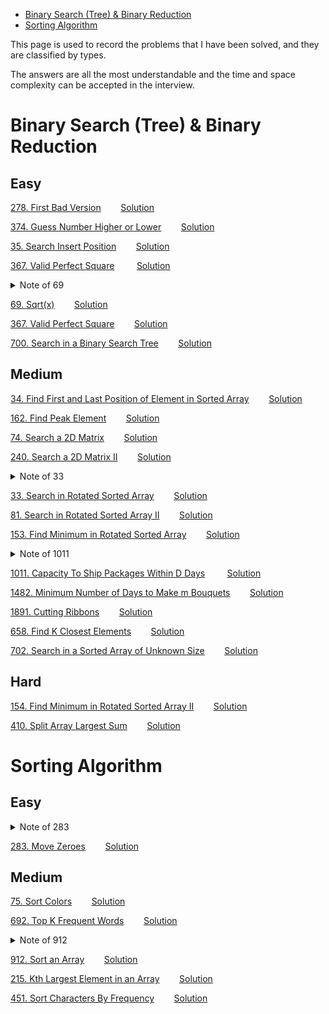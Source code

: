 

- [Binary Search (Tree) & Binary Reduction](#binary-search--tree----binary-reduction)
- [Sorting Algorithm](#sorting-algorithm)

This page is used to record the problems that I have been solved, and they are classified by types. 

The answers are all the most understandable and the time and space complexity can be accepted in the interview.

#  Binary Search (Tree) & Binary Reduction

## Easy

[278. First Bad Version](https://leetcode.com/problems/first-bad-version)&nbsp;&nbsp;&nbsp;&nbsp;&nbsp;&nbsp;&nbsp;&nbsp;[Solution](https://github.com/EsperErWang/algorithm/blob/main/Binary%20Search%20(Tree)%20&%20Binary%20Reduction/278.md)

[374. Guess Number Higher or Lower](https://leetcode.com/problems/guess-number-higher-or-lower)&nbsp;&nbsp;&nbsp;&nbsp;&nbsp;&nbsp;&nbsp;&nbsp;[Solution](https://github.com/EsperErWang/algorithm/blob/main/Binary%20Search%20(Tree)%20&%20Binary%20Reduction/374.md)

[35. Search Insert Position](https://leetcode.com/problems/search-insert-position)&nbsp;&nbsp;&nbsp;&nbsp;&nbsp;&nbsp;&nbsp;&nbsp;[Solution](https://github.com/EsperErWang/algorithm/blob/main/Binary%20Search%20(Tree)%20&%20Binary%20Reduction/35.md)

[367. Valid Perfect Square](https://leetcode.com/problems/valid-perfect-square)&nbsp;&nbsp;&nbsp;&nbsp;&nbsp;&nbsp;&nbsp;&nbsp;&nbsp;[Solution](https://github.com/EsperErWang/algorithm/blob/main/Binary%20Search%20(Tree)%20&%20Binary%20Reduction/367.md)

<details>
  <summary>Note of 69</summary>
    &nbsp;&nbsp;&nbsp;&nbsp;&nbsp;&nbsp;&nbsp;&nbsp;Binary search problem should be pay attention that the value in the loop may overflow, so 69 and 367 should use long. 
</details>


[69. Sqrt(x)](https://leetcode.com/problems/sqrtx)&nbsp;&nbsp;&nbsp;&nbsp;&nbsp;&nbsp;&nbsp;&nbsp;[Solution](https://github.com/EsperErWang/algorithm/blob/main/Binary%20Search%20(Tree)%20&%20Binary%20Reduction/69.md)		

[367. Valid Perfect Square](https://leetcode.com/problems/valid-perfect-square)&nbsp;&nbsp;&nbsp;&nbsp;&nbsp;&nbsp;&nbsp;&nbsp;[Solution](https://github.com/EsperErWang/algorithm/blob/main/Binary%20Search%20(Tree)%20&%20Binary%20Reduction/367.md)

[700. Search in a Binary Search Tree](https://leetcode.com/problems/search-in-a-binary-search-tree)&nbsp;&nbsp;&nbsp;&nbsp;&nbsp;&nbsp;&nbsp;&nbsp;[Solution](https://github.com/EsperErWang/algorithm/blob/main/Binary%20Search%20(Tree)%20&%20Binary%20Reduction/700.md)

## Medium

[34. Find First and Last Position of Element in Sorted Array](https://leetcode.com/problems/find-first-and-last-position-of-element-in-sorted-array)&nbsp;&nbsp;&nbsp;&nbsp;&nbsp;&nbsp;&nbsp;&nbsp;[Solution](https://github.com/EsperErWang/algorithm/blob/main/Binary%20Search%20(Tree)%20&%20Binary%20Reduction/34.md)

[162. Find Peak Element](https://leetcode.com/problems/find-peak-element)&nbsp;&nbsp;&nbsp;&nbsp;&nbsp;&nbsp;&nbsp;&nbsp;[Solution](https://github.com/EsperErWang/algorithm/blob/main/Binary%20Search%20(Tree)%20&%20Binary%20Reduction/162.md)

[74. Search a 2D Matrix](https://leetcode.com/problems/search-a-2d-matrix)&nbsp;&nbsp;&nbsp;&nbsp;&nbsp;&nbsp;&nbsp;&nbsp;[Solution](https://github.com/EsperErWang/algorithm/blob/main/Binary%20Search%20(Tree)%20&%20Binary%20Reduction/74.md)

[240. Search a 2D Matrix II](https://leetcode.com/problems/search-a-2d-matrix-ii)&nbsp;&nbsp;&nbsp;&nbsp;&nbsp;&nbsp;&nbsp;&nbsp;[Solution](https://github.com/EsperErWang/algorithm/blob/main/Binary%20Search%20(Tree)%20&%20Binary%20Reduction/240.md)

<details>
  <summary>Note of 33</summary>
    &nbsp;&nbsp;&nbsp;&nbsp;&nbsp;&nbsp;&nbsp;&nbsp;&nbsp;33, 81, 153, 154 can be solved in the same idea. 154 is a hard problem, but it is the pre-problem of 81.</br>&nbsp;&nbsp;&nbsp;&nbsp;&nbsp;&nbsp;&nbsp;&nbsp;&nbsp;If the elements are not necessarily with <b>distinct</b> values, <b>every</b> binary search loop should be pay attention to <b>nums[mid] == nums[last]</b>. When this situation happens, we can <b>only drop one</b> element(last) from the nums, because we do not know if the target is in the left part or in the right part.
</details>


[33. Search in Rotated Sorted Array](https://leetcode.com/problems/search-in-rotated-sorted-array)&nbsp;&nbsp;&nbsp;&nbsp;&nbsp;&nbsp;&nbsp;&nbsp;[Solution](https://github.com/EsperErWang/algorithm/blob/main/Binary%20Search%20(Tree)%20&%20Binary%20Reduction/33.md)

[81. Search in Rotated Sorted Array II](https://leetcode.com/problems/search-in-rotated-sorted-array-ii)&nbsp;&nbsp;&nbsp;&nbsp;&nbsp;&nbsp;&nbsp;&nbsp;[Solution](https://github.com/EsperErWang/algorithm/blob/main/Binary%20Search%20(Tree)%20&%20Binary%20Reduction/81.md)

[153. Find Minimum in Rotated Sorted Array](https://leetcode.com/problems/find-minimum-in-rotated-sorted-array)&nbsp;&nbsp;&nbsp;&nbsp;&nbsp;&nbsp;&nbsp;&nbsp;[Solution](https://github.com/EsperErWang/algorithm/blob/main/Binary%20Search%20(Tree)%20&%20Binary%20Reduction/153.md)

<details>
  <summary>Note of 1011</summary>
    &nbsp;&nbsp;&nbsp;&nbsp;&nbsp;&nbsp;&nbsp;&nbsp;&nbsp;1011, 410(hard), 1482, 1891 can be solved in the same idea. Try to find the possible result area, and then use the binary search to find the right result. 
</details>


[1011. Capacity To Ship Packages Within D Days](https://leetcode.com/problems/capacity-to-ship-packages-within-d-days)&nbsp;&nbsp;&nbsp;&nbsp;&nbsp;&nbsp;&nbsp;&nbsp;&nbsp;[Solution](https://github.com/EsperErWang/algorithm/blob/main/Binary%20Search%20(Tree)%20&%20Binary%20Reduction/1011.md)

[1482. Minimum Number of Days to Make m Bouquets](https://leetcode.com/problems/minimum-number-of-days-to-make-m-bouquets)&nbsp;&nbsp;&nbsp;&nbsp;&nbsp;&nbsp;&nbsp;&nbsp;[Solution](https://github.com/EsperErWang/algorithm/blob/main/Binary%20Search%20(Tree)%20&%20Binary%20Reduction/1482.md)

[1891. Cutting Ribbons](https://leetcode.com/problems/cutting-ribbons)&nbsp;&nbsp;&nbsp;&nbsp;&nbsp;&nbsp;&nbsp;&nbsp;[Solution](https://github.com/EsperErWang/algorithm/blob/main/Binary%20Search%20(Tree)%20&%20Binary%20Reduction/1891.md)

[658. Find K Closest Elements](https://leetcode.com/problems/find-k-closest-elements)&nbsp;&nbsp;&nbsp;&nbsp;&nbsp;&nbsp;&nbsp;&nbsp;[Solution](https://github.com/EsperErWang/algorithm/blob/main/Binary%20Search%20(Tree)%20&%20Binary%20Reduction/658.md)

[702. Search in a Sorted Array of Unknown Size](https://leetcode.com/problems/search-in-a-sorted-array-of-unknown-size)&nbsp;&nbsp;&nbsp;&nbsp;&nbsp;&nbsp;&nbsp;&nbsp;[Solution](https://github.com/EsperErWang/algorithm/blob/main/Binary%20Search%20(Tree)%20&%20Binary%20Reduction/702.md)

## Hard

[154. Find Minimum in Rotated Sorted Array II](https://leetcode.com/problems/find-minimum-in-rotated-sorted-array-ii)&nbsp;&nbsp;&nbsp;&nbsp;&nbsp;&nbsp;&nbsp;&nbsp;[Solution](https://github.com/EsperErWang/algorithm/blob/main/Binary%20Search%20(Tree)%20&%20Binary%20Reduction/154.md)

[410. Split Array Largest Sum](https://leetcode.com/problems/split-array-largest-sum)&nbsp;&nbsp;&nbsp;&nbsp;&nbsp;&nbsp;&nbsp;&nbsp;[Solution](https://github.com/EsperErWang/algorithm/blob/main/Binary%20Search%20(Tree)%20&%20Binary%20Reduction/410.md)





# Sorting Algorithm

## Easy

<details>
  <summary>Note of 283</summary>
    &nbsp;&nbsp;&nbsp;&nbsp;&nbsp;&nbsp;&nbsp;&nbsp;&nbsp;283 and 75(medium) can be solved by setting multiple board, each board's left is the correct results, and in the loop we will not care about the board's right part.when the loop is over, we can make sure that the total result is right.  
</details>



[283. Move Zeroes](https://leetcode.com/problems/move-zeroes)&nbsp;&nbsp;&nbsp;&nbsp;&nbsp;&nbsp;&nbsp;&nbsp;[Solution](https://github.com/EsperErWang/SolvedAlgorithm/blob/main/Sorting%20Algorithm/283.md)

## Medium

[75. Sort Colors](https://leetcode.com/problems/sort-colors)&nbsp;&nbsp;&nbsp;&nbsp;&nbsp;&nbsp;&nbsp;&nbsp;[Solution](https://github.com/EsperErWang/SolvedAlgorithm/blob/main/Sorting%20Algorithm/75.md)

[692. Top K Frequent Words](https://leetcode.com/problems/top-k-frequent-words)&nbsp;&nbsp;&nbsp;&nbsp;&nbsp;&nbsp;&nbsp;&nbsp;[Solution](https://github.com/EsperErWang/SolvedAlgorithm/blob/main/Sorting%20Algorithm/692.md)

<details>
  <summary>Note of 912</summary>
    &nbsp;&nbsp;&nbsp;&nbsp;&nbsp;&nbsp;&nbsp;&nbsp;&nbsp;912 is the basic problem of sorting algorithm, we should know how to implement all of them: bubble, selection, insertion, quick, merge. The theories of them can be found easily.
</details>


[912. Sort an Array](https://leetcode.com/problems/sort-an-array)&nbsp;&nbsp;&nbsp;&nbsp;&nbsp;&nbsp;&nbsp;&nbsp;[Solution](https://github.com/EsperErWang/SolvedAlgorithm/blob/main/Sorting%20Algorithm/912.md)

[215. Kth Largest Element in an Array](https://leetcode.com/problems/kth-largest-element-in-an-array)&nbsp;&nbsp;&nbsp;&nbsp;&nbsp;&nbsp;&nbsp;&nbsp;[Solution](https://github.com/EsperErWang/SolvedAlgorithm/blob/main/Sorting%20Algorithm/215.md)

[451. Sort Characters By Frequency](https://leetcode.com/problems/sort-characters-by-frequency)&nbsp;&nbsp;&nbsp;&nbsp;&nbsp;&nbsp;&nbsp;&nbsp;[Solution](https://github.com/EsperErWang/SolvedAlgorithm/blob/main/Sorting%20Algorithm/451.md)



​		

